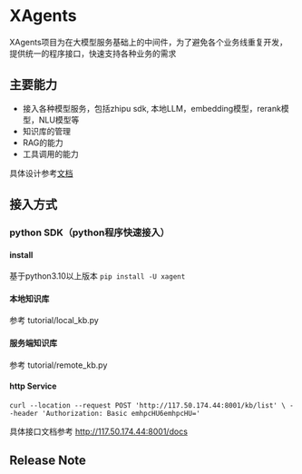 # XAgents

XAgents项目为在大模型服务基础上的中间件，为了避免各个业务线重复开发，提供统一的程序接口，快速支持各种业务的需求

## 主要能力

- 接入各种模型服务，包括zhipu sdk, 本地LLM，embedding模型，rerank模型，NLU模型等
- 知识库的管理
- RAG的能力
- 工具调用的能力

具体设计参考[文档](https://zhipu-ai.feishu.cn/docx/Y78IdJZSmoESK0x0HZpc7vrWnde)

## 接入方式

### python SDK（python程序快速接入）

#### install

基于python3.10以上版本
  `pip install -U xagent`

#### 本地知识库

参考 tutorial/local_kb.py

#### 服务端知识库

参考 tutorial/remote_kb.py

#### http Service

  `curl --location --request POST 'http://117.50.174.44:8001/kb/list' \ --header 'Authorization: Basic emhpcHU6emhpcHU=' `

具体接口文档参考 http://117.50.174.44:8001/docs


## Release Note
